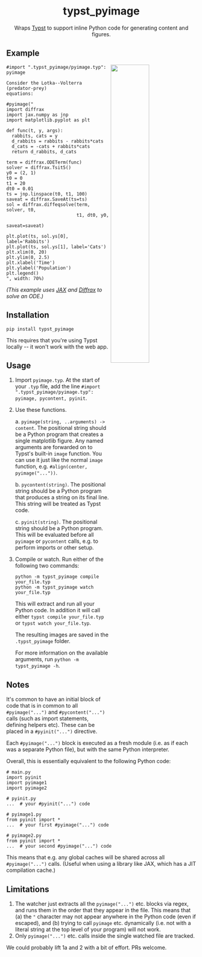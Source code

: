<h1 align="center">typst_pyimage</h1>

<p align="center">Wraps <a href="https://github.com/typst/typst">Typst</a> to support inline Python code for generating content and figures.</p>

## Example

<img align="right" width="45%" src="https://raw.githubusercontent.com/patrick-kidger/typst_pyimage/main/imgs/lotka_volterra.png">

```typst
#import ".typst_pyimage/pyimage.typ": pyimage

Consider the Lotka--Volterra (predator-prey)
equations:

#pyimage("
import diffrax
import jax.numpy as jnp
import matplotlib.pyplot as plt

def func(t, y, args):
  rabbits, cats = y
  d_rabbits = rabbits - rabbits*cats
  d_cats = -cats + rabbits*cats
  return d_rabbits, d_cats

term = diffrax.ODETerm(func)
solver = diffrax.Tsit5()
y0 = (2, 1)
t0 = 0
t1 = 20
dt0 = 0.01
ts = jnp.linspace(t0, t1, 100)
saveat = diffrax.SaveAt(ts=ts)
sol = diffrax.diffeqsolve(term, solver, t0,
                          t1, dt0, y0,
                          saveat=saveat)

plt.plot(ts, sol.ys[0], label='Rabbits')
plt.plot(ts, sol.ys[1], label='Cats')
plt.xlim(0, 20)
plt.ylim(0, 2.5)
plt.xlabel('Time')
plt.ylabel('Population')
plt.legend()
", width: 70%)
```

_(This example uses [JAX](https://github.com/google/jax) and [Diffrax](https://github.com/patrick-kidger/diffrax) to solve an ODE.)_

## Installation

```
pip install typst_pyimage
```

This requires that you're using Typst locally -- it won't work with the web app.

## Usage

1. Import `pyimage.typ`. At the start of your `.typ` file, add the line `#import ".typst_pyimage/pyimage.typ": pyimage, pycontent, pyinit`.

2. Use these functions.

   a. `pyimage(string, ..arguments) -> content`. The positional string should be a Python program that creates a single matplotlib figure. Any named arguments are forwarded on to Typst's built-in `image` function. You can use it just like the normal `image` function, e.g. `#align(center, pyimage("..."))`.

   b. `pycontent(string)`. The positional string should be a Python program that produces a string on its final line. This string will be treated as Typst code.

   c. `pyinit(string)`. The positional string should be a Python program. This will be evaluated before all `pyimage` or `pycontent` calls, e.g. to perform imports or other setup.

3. Compile or watch. Run either of the following two commands:

   ```
   python -m typst_pyimage compile your_file.typ
   python -m typst_pyimage watch your_file.typ
   ```

   This will extract and run all your Python code. In addition it will call either `typst compile your_file.typ` or `typst watch your_file.typ`.

   The resulting images are saved in the `.typst_pyimage` folder.

   For more information on the available arguments, run `python -m typst_pyimage -h`.

## Notes

It's common to have an initial block of code that is in common to all `#pyimage("...")` and `#pycontent("...")` calls (such as import statements, defining helpers etc). These can be placed in a `#pyinit("...")` directive.

Each `#pyimage("...")` block is executed as a fresh module (i.e. as if each was a separate Python file), but with the same Python interpreter.

Overall, this is essentially equivalent to the following Python code:

```
# main.py
import pyinit
import pyimage1
import pyimage2

# pyinit.py
...  # your #pyinit("...") code

# pyimage1.py
from pyinit import *
...  # your first #pyimage("...") code

# pyimage2.py
from pyinit import *
...  # your second #pyimage("...") code
```

This means that e.g. any global caches will be shared across all `#pyimage("...")` calls. (Useful when using a library like JAX, which has a JIT compilation cache.)

## Limitations

1. The watcher just extracts all the `pyimage("...")` etc. blocks via regex, and runs them in the order that they appear in the file. This means that (a) the `"` character may not appear anywhere in the Python code (even if escaped), and (b) trying to call `pyimage` etc. dynamically (i.e. not with a literal string at the top level of your program) will not work.
2. Only `pyimage("...")` etc. calls inside the single watched file are tracked.

We could probably lift 1a and 2 with a bit of effort. PRs welcome.
